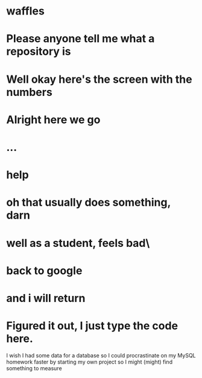 # waffles
# Please anyone tell me what a repository is
# Well okay here's the screen with the numbers
# Alright here we go
# ...
# help
# oh that usually does something, darn
# well as a student, feels bad\
# back to google
# and i will return
# Figured it out, I just type the code here.
I wish I had some data for a database so I could procrastinate on my MySQL homework faster by starting my own project so I might (might) find something to measure
